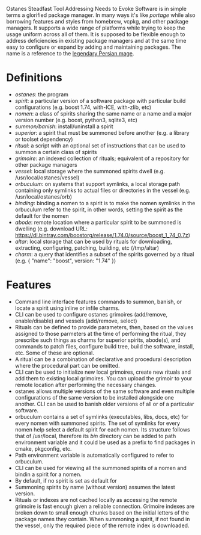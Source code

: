 Ostanes Steadfast Tool Addressing Needs to Evoke Software is in simple terms a glorified package manager. In many ways it's like _portage_ while also borrowing features and styles from homebrew, vcpkg, and other package managers. It supports a wide range of platforms while trying to keep the usage uniform across all of them. It is supposed to be flexible enough to address deficiencies in existing package managers and at the same time easy to configure or expand by adding and maintaining packages. The name is a reference to the [legendary Persian mage](https://iranicaonline.org/articles/ostanes).

# Definitions
- *ostanes*: the program
- *spirit*: a particular version of a software package with particular build configurations (e.g. boost 1.74, with-ICE, with-zlib, etc)
- *nomen*: a class of spirits sharing the same name or a name and a major version number (e.g. boost, python3, sqlite3, etc)
- *summon/banish*: install/uninstall a spirit
- *superior*: a spirit that must be summoned before another (e.g. a library or toolset dependency)
- *ritual*: a script with an optional set of instructions that can be used to summon a certain class of spirits
- *grimoire*: an indexed collection of rituals; equivalent of a repository for other package managers
- *vessel*: local storage where the summoned spirits dwell (e.g. /usr/local/ostanes/vessel)
- *orbuculum*: on systems that support symlinks, a local storage path containing only symlinks to actual files or directories in the vessel (e.g. /usr/local/ostanes/orb)
- *binding*: binding a nomen to a spirit is to make the nomen symlinks in the orbuculum refer to the spirit, in other words, setting the spirit as the default for the nomen
- *abode*: remote location where a particular spirit to be summoned is dwelling (e.g. download URL: https://dl.bintray.com/boostorg/release/1.74.0/source/boost_1_74_0.7z)
- *altar*: local storage that can be used by rituals for downloading, extracting, configuring, patching, building, etc (/tmp/altar)
- *charm*: a query that identifies a subset of the spirits governed by a ritual (e.g. { "name": "boost", version: "1.74" })

# Features
- Command line interface features commands to summon, banish, or locate a spirit using inline or infile charms.
- CLI can be used to configure ostanes grimoires (add/remove, enable/disable) and vessels (add/remove, select)
- Rituals can be defined to provide parameters, then, based on the values assigned to those parmeters at the time of performing the ritual, they prescribe such things as charms for superior spirits, abode(s), and commands to patch files, configure build tree, build the software, install, etc. Some of these are optional.
- A ritual can be a combination of declarative and procedural description where the procedural part can be omitted.
- CLI can be used to initialize new local grimoires, create new rituals and add them to existing local grimoires. You can upload the grimoir to your remote location after performing the necessary changes.
- ostanes allows multiple versions of the same software and even multiple configurations of the same version to be installed alongside one another. CLI can be used to banish older versions of all or of a particular software.
- orbuculum contains a set of symlinks (executables, libs, docs, etc) for every nomen with summoned spirits. The set of symlinks for every nomen help select a default spirit for each nomen. Its structure follows that of /usr/local, therefore its _bin_ directory can be added to path environment variable and it could be used as a prefix to find packages in cmake, pkgconfig, etc.
- Path environment variable is automatically configured to refer to orbuculum.
- CLI can be used for viewing all the summoned spirits of a nomen and bindin a spirit for a nomen.
- By default, if no spirit is set as default for 
- Summoning spirits by name (without version) assumes the latest version.
- Rituals or indexes are not cached locally as accessing the remote grimoire is fast enough given a reliable connection. Grimoire indexes are broken down to small enough chunks based on the initial letters of the package names they contain. When summoning a spirit, if not found in the vessel, only the required piece of the remote index is downloaded.
